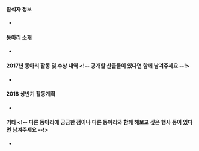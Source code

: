 <!--- 
제목은 "[동아리명] - 스터디 분야" 형태로 작성해주세요~
동아리 소개와 활동 내용은 개발관련 로 작성부탁드립니다. (동아리 내 친목 활동, MT, 홈커밍데이 등은 제외하여 주세요~)
사진이나 파일 등 더 추가하고 싶은 사항이 있으면 편하게 올려주세요!
!--->

#### 참석자 정보 <!-- 이름/소속/메일주소 등 !-->
 - 

#### 동아리 소개 <!-- 스터디분야/활동 내용, 홈페이지 등 !-->
 - 

#### 2017년 동아리 활동 및 수상 내역  <!-- 공개할 산출물이 있다면 함께 남겨주세요 --!>
 - 

#### 2018 상반기 활동계획
 - 

#### 기타 <!-- 다른 동아리에 궁금한 점이나 다른 동아리와 함께 해보고 싶은 행사 등이 있다면 남겨주세요 --!>
 - 
